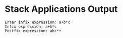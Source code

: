 # Stack Applications Output

```
Enter infix expression: a+b*c
Infix expression: a+b*c
Postfix expression: abc*+
```
